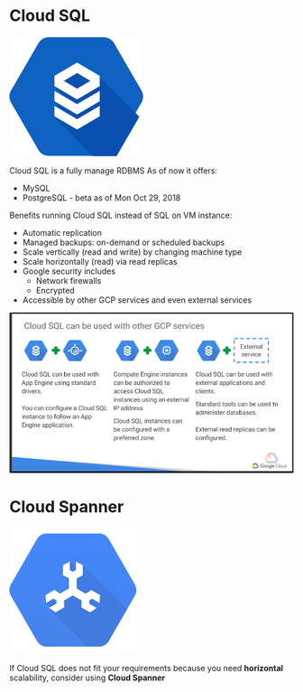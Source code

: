 # Cloud SQL
![Alt text](images/cloudsql.png?raw=true "Cloud SQL")

Cloud SQL is a fully manage RDBMS
As of now it offers:
* MySQL
* PostgreSQL - beta as of Mon Oct 29, 2018

Benefits running Cloud SQL instead of SQL on VM instance:
* Automatic replication
* Managed backups: on-demand or scheduled backups
* Scale vertically (read and write) by changing machine type
* Scale horizontally (read) via read replicas
* Google security includes
  * Network firewalls
  * Encrypted
* Accessible by other GCP services and even external services

![Alt text](images/cloudsqlcanbeusedwithothergcpservices.png?raw=true "Cloud SQL used with other GCP Services")

# Cloud Spanner
![Alt text](images/cloudspanner.png?raw=true "Cloud Spanner")

If Cloud SQL does not fit your requirements because you need **horizontal** scalability, consider using **Cloud Spanner**
